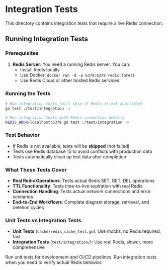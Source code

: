 # Integration Tests

This directory contains integration tests that require a live Redis connection.

## Running Integration Tests

### Prerequisites

1. **Redis Server**: You need a running Redis server. You can:
   - Install Redis locally
   - Use Docker: `docker run -d -p 6379:6379 redis:latest`
   - Use Redis Cloud or other hosted Redis services

### Running the Tests

```bash
# Run integration tests (will skip if Redis is not available)
go test ./test/integration -v

# Run integration tests with Redis connection details
REDIS_ADDR=localhost:6379 go test ./test/integration -v
```

### Test Behavior

- If Redis is not available, tests will be **skipped** (not failed)
- Tests use Redis database 15 to avoid conflicts with production data
- Tests automatically clean up test data after completion

### What These Tests Cover

- **Real Redis Operations**: Tests actual Redis SET, GET, DEL operations
- **TTL Functionality**: Tests time-to-live expiration with real Redis
- **Connection Handling**: Tests actual network connections and error scenarios
- **End-to-End Workflows**: Complete diagram storage, retrieval, and deletion cycles

### Unit Tests vs Integration Tests

- **Unit Tests** (`cache/redis_cache_test.go`): Use mocks, no Redis required, fast
- **Integration Tests** (`test/integration/`): Use real Redis, slower, more comprehensive

Run unit tests for development and CI/CD pipelines. Run integration tests when you need to verify actual Redis behavior.